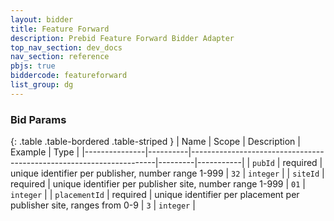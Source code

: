 ```yaml
---
layout: bidder
title: Feature Forward
description: Prebid Feature Forward Bidder Adapter
top_nav_section: dev_docs
nav_section: reference
pbjs: true
biddercode: featureforward
list_group: dg
---
```


### Bid Params

{: .table .table-bordered .table-striped }
| Name          | Scope    | Description                                                         | Example | Type      |
|---------------|----------|---------------------------------------------------------------------|---------|-----------|
| `pubId`       | required | unique identifier per publisher, number range 1-999                 | `32`    | `integer` |
| `siteId`      | required | unique identifier per publisher site, number range 1-999            | `01`    | `integer` |
| `placementId` | required | unique identifier per placement per publisher site, ranges from 0-9 | `3`     | `integer` |
